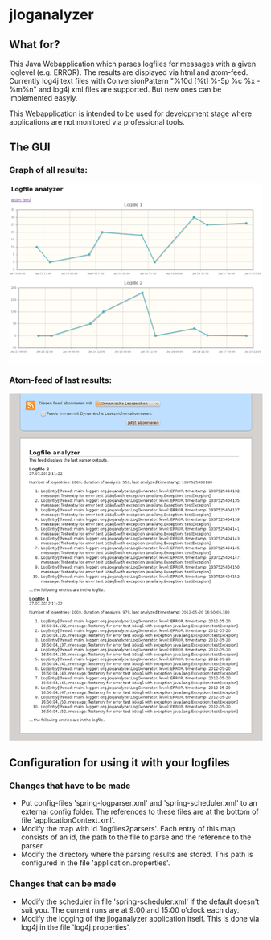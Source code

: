 jloganalyzer
============

What for?
------------

This Java Webapplication which parses logfiles for messages with a given loglevel (e.g. ERROR). The results are displayed via html and atom-feed. 
Currently log4j text files with ConversionPattern "%10d [%t] %-5p %c %x - %m%n" and log4j xml files are supported. But new ones can be implemented easyly.

This Webapplication is intended to be used for development stage where applications are not monitored via professional tools. 


The GUI
------------
### Graph of all results:
![Graph of all results](https://github.com/j0nathande/jloganalyzer/raw/master/doc/firefox-parsingresults-graphics.png)
### Atom-feed of last results:
![Atom-feed of last results](https://github.com/j0nathande/jloganalyzer/raw/master/doc/firefox-lastresults-atom.png)


Configuration for using it with your logfiles
------------

### Changes that have to be made
* Put config-files 'spring-logparser.xml' and 'spring-scheduler.xml' to an external config folder. The references to these files are at the bottom of file 'applicationContext.xml'. 
* Modify the map with id 'logfiles2parsers'. Each entry of this map consists of an id, the path to the file to parse and the reference to the parser.
* Modify the directory where the parsing results are stored. This path is configured in the file 'application.properties'.

### Changes that can be made
* Modify the scheduler in file 'spring-scheduler.xml' if the default doesn't suit you. The current runs are at 9:00 and 15:00 o'clock each day.
* Modify the logging of the jloganalyzer application itself. This is done via log4j in the file 'log4j.properties'.